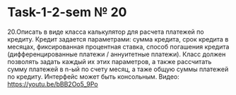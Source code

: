 # Task-1-2-sem № 20
20.Описать в виде класса калькулятор для расчета платежей по кредиту. Кредит задается параметрами: сумма кредита, срок кредита в месяцах, фиксированная процентная ставка, способ погашения кредита (дифференцированные платежи / аннуитетные платежи). Класс должен позволять задать каждый их этих параметров, а также рассчитать сумму платежей в n-ый по счету месяц, а таже общую суммы платежей по кредиту. Интерфейс может быть консольным.
Видео: https://youtu.be/bBB2Oo5_9Po
